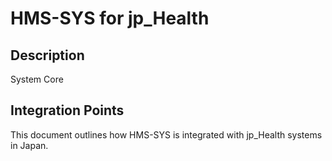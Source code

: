 # HMS-SYS for jp_Health

## Description

System Core

## Integration Points

This document outlines how HMS-SYS is integrated with jp_Health systems in Japan.
